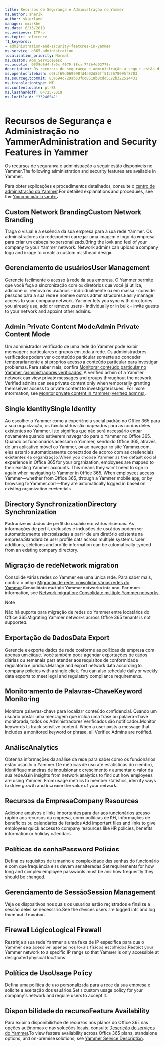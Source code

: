 ```yaml
---
title: Recursos de Segurança e Administração no Yammer
ms.author: sharik
author: skjerland
manager: mnirkhe
ms.date: 6/13/2018
ms.audience: ITPro
ms.topic: reference
f1_keywords:
- administration-and-security-features-in-yammer
ms.service: o365-administration
localization_priority: Normal
ms.custom: Adm_ServiceDesc
ms.assetid: 9638d6d4-fe9c-4075-88ca-743b4d92775c
description: Os recursos de segurança e administração a seguir estão disponíveis no Yammer.
ms.openlocfilehash: d68cf69d069998fd4a92d86ff5132678095f8783
ms.sourcegitcommit: 830694c729ab53fcc8518b0cdd5322b322514431
ms.translationtype: MT
ms.contentlocale: pt-BR
ms.lasthandoff: 04/25/2019
ms.locfileid: "33246547"
---
```

# <a name="administration-and-security-features-in-yammer"></a><span data-ttu-id="80aff-103">Recursos de Segurança e Administração no Yammer</span><span class="sxs-lookup"><span data-stu-id="80aff-103">Administration and Security Features in Yammer</span></span>

<span data-ttu-id="80aff-104">Os recursos de segurança e administração a seguir estão disponíveis no Yammer.</span><span class="sxs-lookup"><span data-stu-id="80aff-104">The following administration and security features are available in Yammer.</span></span>
  
<span data-ttu-id="80aff-105">Para obter explicações e procedimentos detalhados, consulte o [centro de administração do Yammer](https://go.microsoft.com/fwlink/?LinkId=869688).</span><span class="sxs-lookup"><span data-stu-id="80aff-105">For detailed explanations and procedures, see the [Yammer admin center](https://go.microsoft.com/fwlink/?LinkId=869688).</span></span>
  
## <a name="custom-network-branding"></a><span data-ttu-id="80aff-106">Custom Network Branding</span><span class="sxs-lookup"><span data-stu-id="80aff-106">Custom Network Branding</span></span>
<span data-ttu-id="80aff-107"><a name="bkmk_CustomNetworkBranding"> </a></span><span class="sxs-lookup"><span data-stu-id="80aff-107"></span></span>

<span data-ttu-id="80aff-p101">Traga o visual e a essência da sua empresa para a sua rede Yammer. Os administradores da rede podem carregar uma imagem e logo da empresa para criar um cabeçalho personalizado.</span><span class="sxs-lookup"><span data-stu-id="80aff-p101">Bring the look and feel of your company to your Yammer network. Network admins can upload a company logo and image to create a custom masthead design.</span></span>
  
## <a name="user-management"></a><span data-ttu-id="80aff-110">Gerenciamento de usuários</span><span class="sxs-lookup"><span data-stu-id="80aff-110">User Management</span></span>
<span data-ttu-id="80aff-111"><a name="bkmk_UserManagement"> </a></span><span class="sxs-lookup"><span data-stu-id="80aff-111"></span></span>

<span data-ttu-id="80aff-p102">Gerencie facilmente o acesso à rede da sua empresa. O Yammer permite que você faça a sincronização com os diretórios que você já utiliza, adicione ou remova os usuários - individualmente ou em massa - convide pessoas para a sua rede e nomeie outros administradores.</span><span class="sxs-lookup"><span data-stu-id="80aff-p102">Easily manage access to your company network. Yammer lets you sync with directories you already use, add or remove users - individually or in bulk - invite guests to your network and appoint other admins.</span></span>
  
## <a name="admin-private-content-mode"></a><span data-ttu-id="80aff-114">Admin Private Content Mode</span><span class="sxs-lookup"><span data-stu-id="80aff-114">Admin Private Content Mode</span></span>
<span data-ttu-id="80aff-115"><a name="bkmk_AdminPrivate"> </a></span><span class="sxs-lookup"><span data-stu-id="80aff-115"></span></span>

<span data-ttu-id="80aff-p103">Um administrador verificado de uma rede do Yammer pode exibir mensagens particulares e grupos em toda a rede. Os administradores verificados podem ver o conteúdo particular somente ao conceder temporariamente a si próprios acesso a conteúdo particular para investigar problemas. Para saber mais, confira [Monitorar conteúdo particular no Yammer (administradores verificados)](https://go.microsoft.com/fwlink/?LinkId=627479).</span><span class="sxs-lookup"><span data-stu-id="80aff-p103">A verified admin of a Yammer network can view private messages and groups throughout the network.  Verified admins can see private content only when temporarily granting themselves access to private content to investigate issues.  For more information, see [Monitor private content in Yammer (verified admins)](https://go.microsoft.com/fwlink/?LinkId=627479).</span></span>
  
## <a name="single-identity"></a><span data-ttu-id="80aff-119">Single Identity</span><span class="sxs-lookup"><span data-stu-id="80aff-119">Single Identity</span></span>
<span data-ttu-id="80aff-120"><a name="bkmk_o365_user_mapping"> </a></span><span class="sxs-lookup"><span data-stu-id="80aff-120"></span></span>

<span data-ttu-id="80aff-p104">Ao escolher o Yammer como a experiência social padrão no Office 365 para a sua organização, os funcionários são mapeados para as contas deles existentes no Yammer. Isto significa que não será necessário entrar novamente quando estiverem navegando para o Yammer no Office 365. Quando os funcionários acessam o Yammer, sendo do Office 365, através de um aplicativo móvel do Yammer, ou ao navegar no site Yammer.com, eles estarão automaticamente conectados de acordo com as credenciais existentes da organização.</span><span class="sxs-lookup"><span data-stu-id="80aff-p104">When you choose Yammer as the default social experience in Office 365 for your organization, employees are mapped to their existing Yammer accounts. This means they won't need to sign in again when navigating to Yammer in Office 365. When employees access Yammer—whether from Office 365, through a Yammer mobile app, or by browsing to Yammer.com—they are automatically logged in based on existing organization credentials.</span></span>
  
## <a name="directory-synchronization"></a><span data-ttu-id="80aff-124">Directory Synchronization</span><span class="sxs-lookup"><span data-stu-id="80aff-124">Directory Synchronization</span></span>
<span data-ttu-id="80aff-125"><a name="bkmk_DirectorySynchronization"> </a></span><span class="sxs-lookup"><span data-stu-id="80aff-125"></span></span>

<span data-ttu-id="80aff-p105">Padronize os dados de perfil do usuário em vários sistemas. As informações de perfil, exclusões e inclusões de usuários podem ser automaticamente sincronizadas a partir de um diretório existente na empresa.</span><span class="sxs-lookup"><span data-stu-id="80aff-p105">Standardize user profile data across multiple systems. User additions, deletions and profile information can be automatically synced from an existing company directory.</span></span>
  
## <a name="network-migration"></a><span data-ttu-id="80aff-128">Migração de rede</span><span class="sxs-lookup"><span data-stu-id="80aff-128">Network migration</span></span>
<span data-ttu-id="80aff-129"><a name="bkmk_NetworkMigration"> </a></span><span class="sxs-lookup"><span data-stu-id="80aff-129"></span></span>

<span data-ttu-id="80aff-p106">Consolide várias redes do Yammer em uma única rede. Para saber mais, confira o artigo [Migração de rede: consolidar várias redes do Yammer](https://go.microsoft.com/fwlink/?LinkID=617488).</span><span class="sxs-lookup"><span data-stu-id="80aff-p106">Consolidate multiple Yammer networks into one. For more information, see [Network migration: Consolidate multiple Yammer networks](https://go.microsoft.com/fwlink/?LinkID=617488).</span></span>
  
> [!NOTE]
> <span data-ttu-id="80aff-132">Não há suporte para migração de redes do Yammer entre locatários do Office 365.</span><span class="sxs-lookup"><span data-stu-id="80aff-132">Migrating Yammer networks across Office 365 tenants is not supported.</span></span> 
  
## <a name="data-export"></a><span data-ttu-id="80aff-133">Exportação de Dados</span><span class="sxs-lookup"><span data-stu-id="80aff-133">Data Export</span></span>
<span data-ttu-id="80aff-134"><a name="bkmk_DataExport"> </a></span><span class="sxs-lookup"><span data-stu-id="80aff-134"></span></span>

<span data-ttu-id="80aff-p107">Gerencie e exporte dados de rede conforme as políticas da empresa com apenas um clique. Você também pode agendar exportações de dados diárias ou semanais para atender aos requisitos de conformidade regulatória e jurídica.</span><span class="sxs-lookup"><span data-stu-id="80aff-p107">Manage and export network data according to company policies with a single click. You can also schedule daily or weekly data exports to meet legal and regulatory compliance requirements.</span></span>
  
## <a name="keyword-monitoring"></a><span data-ttu-id="80aff-137">Monitoramento de Palavras-Chave</span><span class="sxs-lookup"><span data-stu-id="80aff-137">Keyword Monitoring</span></span>
<span data-ttu-id="80aff-138"><a name="bkmk_KeywordMonitoring"> </a></span><span class="sxs-lookup"><span data-stu-id="80aff-138"></span></span>

<span data-ttu-id="80aff-p108">Monitore palavras-chave para localizar conteúdo confidencial. Quando um usuário postar uma mensagem que inclua uma frase ou palavra-chave monitorada, todos os Administradores Verificados são notificados.</span><span class="sxs-lookup"><span data-stu-id="80aff-p108">Monitor keywords to track sensitive content. When a user posts a message that includes a monitored keyword or phrase, all Verified Admins are notified.</span></span>
  
## <a name="analytics"></a><span data-ttu-id="80aff-141">Análise</span><span class="sxs-lookup"><span data-stu-id="80aff-141">Analytics</span></span>
<span data-ttu-id="80aff-142"><a name="bkmk_Analytics"> </a></span><span class="sxs-lookup"><span data-stu-id="80aff-142"></span></span>

<span data-ttu-id="80aff-p109">Obtenha informações da análise da rede para saber como os funcionários estão usando o Yammer. De métricas de uso até estatísticas do membro, identifique maneiras de impulsionar o crescimento e aumentar o valor da sua rede.</span><span class="sxs-lookup"><span data-stu-id="80aff-p109">Gain insights from network analytics to find out how employees are using Yammer. From usage metrics to member statistics, identify ways to drive growth and increase the value of your network.</span></span>
  
## <a name="company-resources"></a><span data-ttu-id="80aff-145">Recursos da Empresa</span><span class="sxs-lookup"><span data-stu-id="80aff-145">Company Resources</span></span>
<span data-ttu-id="80aff-146"><a name="bkmk_CompanyResources"> </a></span><span class="sxs-lookup"><span data-stu-id="80aff-146"></span></span>

<span data-ttu-id="80aff-147">Adicione arquivos e links importantes para dar aos funcionários acesso rápido aos recursos da empresa, como políticas de RH, informações de benefícios ou calendários de feriados.</span><span class="sxs-lookup"><span data-stu-id="80aff-147">Add important files and links to give employees quick access to company resources like HR policies, benefits information or holiday calendars.</span></span>
  
## <a name="password-policies"></a><span data-ttu-id="80aff-148">Políticas de senha</span><span class="sxs-lookup"><span data-stu-id="80aff-148">Password Policies</span></span>
<span data-ttu-id="80aff-149"><a name="bkmk_PasswordPolicies"> </a></span><span class="sxs-lookup"><span data-stu-id="80aff-149"></span></span>

<span data-ttu-id="80aff-150">Defina os requisitos de tamanho e complexidade das senhas do funcionário e com que frequência elas devem ser alteradas.</span><span class="sxs-lookup"><span data-stu-id="80aff-150">Set requirements for how long and complex employee passwords must be and how frequently they should be changed.</span></span>
  
## <a name="session-management"></a><span data-ttu-id="80aff-151">Gerenciamento de Sessão</span><span class="sxs-lookup"><span data-stu-id="80aff-151">Session Management</span></span>
<span data-ttu-id="80aff-152"><a name="bkmk_SessionManagement"> </a></span><span class="sxs-lookup"><span data-stu-id="80aff-152"></span></span>

<span data-ttu-id="80aff-153">Veja os dispositivos nos quais os usuários estão registrados e finalize a sessão deles se necessário.</span><span class="sxs-lookup"><span data-stu-id="80aff-153">See the devices users are logged into and log them out if needed.</span></span>
  
## <a name="logical-firewall"></a><span data-ttu-id="80aff-154">Firewall Lógico</span><span class="sxs-lookup"><span data-stu-id="80aff-154">Logical Firewall</span></span>
<span data-ttu-id="80aff-155"><a name="bkmk_LogicalFirewall"> </a></span><span class="sxs-lookup"><span data-stu-id="80aff-155"></span></span>

<span data-ttu-id="80aff-156">Restrinja a sua rede Yammer a uma faixa de IP específica para que o Yammer seja acessível apenas nos locais físicos escolhidos.</span><span class="sxs-lookup"><span data-stu-id="80aff-156">Restrict your Yammer network to a specific IP range so that Yammer is only accessible at designated physical locations.</span></span>
  
## <a name="usage-policy"></a><span data-ttu-id="80aff-157">Política de Uso</span><span class="sxs-lookup"><span data-stu-id="80aff-157">Usage Policy</span></span>
<span data-ttu-id="80aff-158"><a name="bkmk_UsagePolicy"> </a></span><span class="sxs-lookup"><span data-stu-id="80aff-158"></span></span>

<span data-ttu-id="80aff-159">Defina uma política de uso personalizada para a rede da sua empresa e solicite a aceitação dos usuários.</span><span class="sxs-lookup"><span data-stu-id="80aff-159">Set a custom usage policy for your company's network and require users to accept it.</span></span>
  
## <a name="feature-availability"></a><span data-ttu-id="80aff-160">Disponibilidade do recurso</span><span class="sxs-lookup"><span data-stu-id="80aff-160">Feature Availability</span></span>
<span data-ttu-id="80aff-161"><a name="bkmk_UsagePolicy"> </a></span><span class="sxs-lookup"><span data-stu-id="80aff-161"></span></span>

<span data-ttu-id="80aff-162">Para exibir a disponibilidade de recursos nos planos do Office 365 nas opções autônomas e nas soluções locais, consulte [Descrição de serviços do Yammer](yammer-service-description.md).</span><span class="sxs-lookup"><span data-stu-id="80aff-162">To view feature availability across Office 365 plans, standalone options, and on-premise solutions, see [Yammer Service Description](yammer-service-description.md).</span></span>
  

